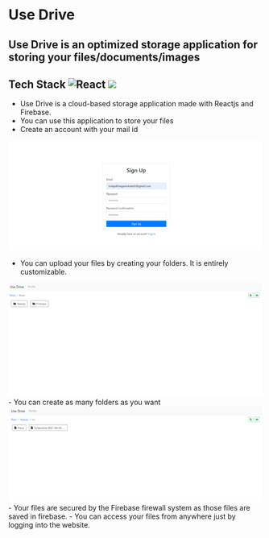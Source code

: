# Use Drive
## Use Drive is an optimized storage application for storing your files/documents/images
## Tech Stack <img alt="React" src="https://img.shields.io/badge/-ReactJs-61DAFB?logo=react&logoColor=white&style=flat" height=25> <img src="https://img.shields.io/badge/firebase-ffca28?style=flat&logo=firebase&logoColor=black" height=25 />


- Use Drive is a cloud-based storage application made with Reactjs and Firebase.
- You can use this application to store your files
- Create an account with your mail id 
<img src="1.png">
 
- You can upload your files by creating your folders. It is entirely customizable.
<img src="2.png">
- You can create as many folders as you want 
<img src="3.png">
- Your files are secured by the Firebase firewall system as those files are saved in firebase.
- You can access your files from anywhere just by logging into the website.
